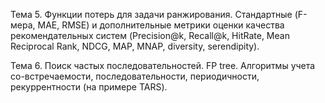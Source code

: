Тема 5. Функции потерь для задачи ранжирования. 
Стандартные (F-мера, MAE, RMSE) и дополнительные метрики оценки качества рекомендательных систем 
(Precision@k, Recall@k, HitRate, Mean Reciprocal Rank, NDCG, MAP, MNAP, diversity, serendipity). 


Тема 6. Поиск частых последовательностей. FP tree. 
Алгоритмы учета со-встречаемости, последовательности, периодичности, рекуррентности (на примере TARS). 
